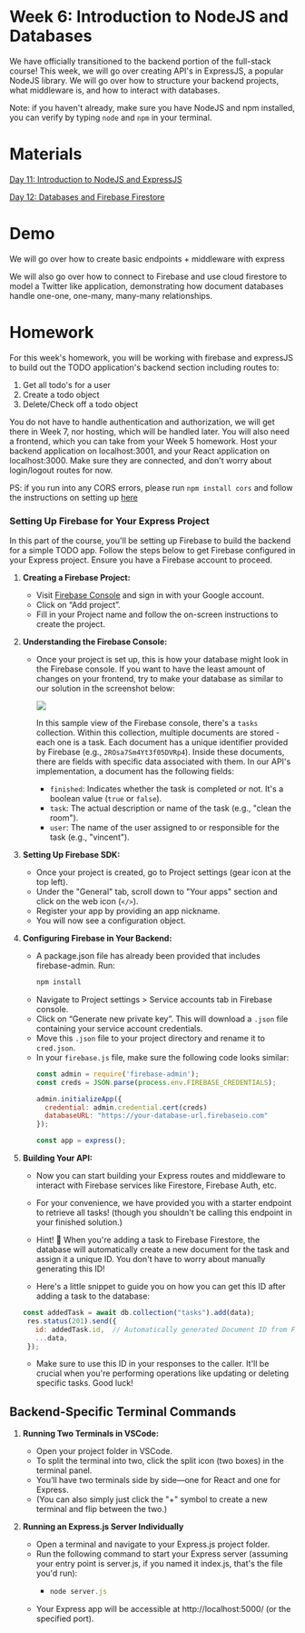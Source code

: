# Week 6: Introduction to NodeJS and Databases

We have officially transitioned to the backend portion of the full-stack course! This week, we will go over creating API's in ExpressJS, a popular NodeJS library. We will go over how to structure your backend projects, what middleware is, and how to interact with databases.

Note: if you haven't already, make sure you have NodeJS and npm installed, you can verify by typing `node` and `npm` in your terminal.

# Materials

[Day 11: Introduction to NodeJS and ExpressJS](https://docs.google.com/presentation/d/1AK09Hkiiswz1fMjZ6jTI71yKcpEf_ttS/edit?usp=sharing&ouid=100708582121827169460&rtpof=true&sd=true)

[Day 12: Databases and Firebase Firestore](https://docs.google.com/presentation/d/1lw9Uor3_-Pzt5UIIKQaIj7lmjrCRcj7m/edit?usp=sharing&ouid=100708582121827169460&rtpof=true&sd=true)

# Demo

We will go over how to create basic endpoints + middleware with express

We will also go over how to connect to Firebase and use cloud firestore to model a Twitter like application, demonstrating how document databases handle one-one, one-many, many-many relationships.

# Homework

For this week's homework, you will be working with firebase and expressJS to build out the TODO application's backend section including routes to:

1. Get all todo's for a user
2. Create a todo object
3. Delete/Check off a todo object

You do not have to handle authentication and authorization, we will get there in Week 7, nor hosting, which will be handled later. You will also need a frontend, which you can take from your Week 5 homework. Host your backend application on localhost:3001, and your React application on localhost:3000. Make sure they are connected, and don't worry about login/logout routes for now.

PS: if you run into any CORS errors, please run `npm install cors` and follow the instructions on setting up [here](https://www.npmjs.com/package/cors)

### Setting Up Firebase for Your Express Project

In this part of the course, you'll be setting up Firebase to build the backend for a simple TODO app. Follow the steps below to get Firebase configured in your Express project. Ensure you have a Firebase account to proceed.

1. **Creating a Firebase Project:**
   - Visit [Firebase Console](https://console.firebase.google.com/) and sign in with your Google account.
   - Click on “Add project”.
   - Fill in your Project name and follow the on-screen instructions to create the project.

2. **Understanding the Firebase Console:**
   - Once your project is set up, this is how your database might look in the Firebase console. If you want to have the least amount of changes on your frontend, try to make your database as similar to our solution in the screenshot below:
     
     <img src="https://i.ibb.co/TWVqcVv/Database-Snapshot.png"/>
     
     In this sample view of the Firebase console, there's a `tasks` collection. Within this collection, multiple documents are stored - each one is a task. Each document has a unique identifier provided by Firebase (e.g., `2ROsa7Sm4Yt3f05DVRp4`). Inside these documents, there are fields with specific data associated with them. In our API's implementation, a document has the following fields:
     - `finished`: Indicates whether the task is completed or not. It's a boolean value (`true` or `false`).
     - `task`: The actual description or name of the task (e.g., "clean the room").
     - `user`: The name of the user assigned to or responsible for the task (e.g., "vincent").


3. **Setting Up Firebase SDK:**
   - Once your project is created, go to Project settings (gear icon at the top left).
   - Under the "General" tab, scroll down to "Your apps" section and click on the web icon (`</>`).
   - Register your app by providing an app nickname.
   - You will now see a configuration object.

4. **Configuring Firebase in Your Backend:**
   - A package.json file has already been provided that includes firebase-admin. Run: 
     ```bash
     npm install
     ```
   - Navigate to Project settings > Service accounts tab in Firebase console.
   - Click on “Generate new private key”. This will download a `.json` file containing your service account credentials.
   - Move this `.json` file to your project directory and rename it to `cred.json`.
   - In your `firebase.js` file, make sure the following code looks similar:
     ```javascript
     const admin = require('firebase-admin');
     const creds = JSON.parse(process.env.FIREBASE_CREDENTIALS);

     admin.initializeApp({
       credential: admin.credential.cert(creds)
       databaseURL: "https://your-database-url.firebaseio.com"
     });

     const app = express();
     ```

5. **Building Your API:**
   - Now you can start building your Express routes and middleware to interact with Firebase services like Firestore, Firebase Auth, etc.

   - For your convenience, we have provided you with a starter endpoint to retrieve all tasks! (though you shouldn't be calling this endpoint in your finished solution.)

   - Hint! 🚀 When you're adding a task to Firebase Firestore, the database will automatically create a new document for the task and assign it a unique ID. You don't have to worry about manually generating this ID!

   - Here's a little snippet to guide you on how you can get this ID after adding a task to the database:

   ```javascript
   const addedTask = await db.collection("tasks").add(data);
    res.status(201).send({
      id: addedTask.id,  // Automatically generated Document ID from Firestore
      ...data,
    });
   ```

   - Make sure to use this ID in your responses to the caller. It'll be crucial when you're performing operations like updating or deleting specific tasks. Good luck!

## Backend-Specific Terminal Commands

1. **Running Two Terminals in VSCode:**
   - Open your project folder in VSCode.
   - To split the terminal into two, click the split icon (two boxes) in the terminal panel.
   - You’ll have two terminals side by side—one for React and one for Express.
   - (You can also simply just click the "+" symbol to create a new terminal and flip between the two.)
  
2. **Running an Express.js Server Individually**
   - Open a terminal and navigate to your Express.js project folder.
   - Run the following command to start your Express server (assuming your entry point is server.js, if you named it index.js, that's the file you'd run):
      - ```javascript
        node server.js
        ```
   - Your Express app will be accessible at http://localhost:5000/ (or the specified port).
